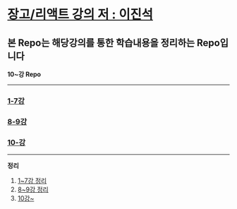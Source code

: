 # [장고/리액트 강의 저 : 이진석](https://www.inflearn.com/course/%ED%8C%8C%EC%9D%B4%EC%8D%AC-%EC%9E%A5%EA%B3%A0-%EC%9B%B9%EC%84%9C%EB%B9%84%EC%8A%A4)

## 본 Repo는 해당강의를 통한 학습내용을 정리하는 Repo입니다

**10~강 Repo**

<hr/>  

### [1-7강](https://github.com/SJY0917032/py_act)
### [8-9강](https://github.com/SJY0917032/py_act_2)
### [10-강](https://github.com/SJY0917032/py_act_3)

<hr/>

**정리**

1. [1~7강 정리](https://github.com/SJY0917032/py_act/tree/master/OT)
2. [8~9강 정리](https://github.com/SJY0917032/py_act_2/tree/master/강의정리)
3. [10강~](https://github.com/SJY0917032/py_act_3/tree/master/강의정리)